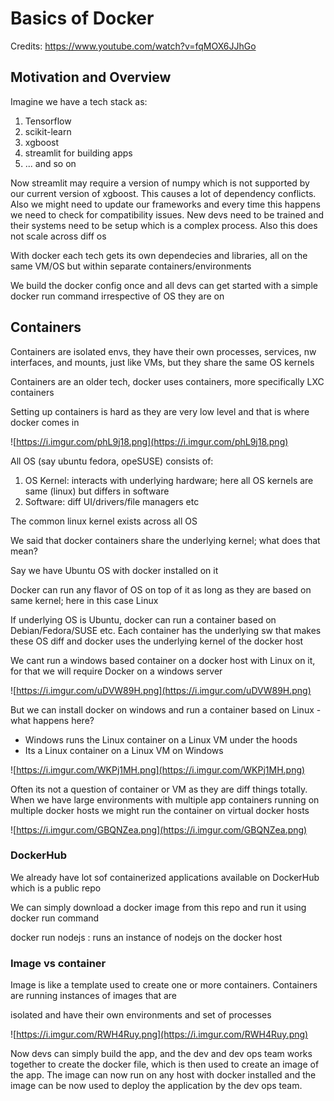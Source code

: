 # Basics of Docker

Credits: https://www.youtube.com/watch?v=fqMOX6JJhGo

## Motivation and Overview

Imagine we have a tech stack as:

1. Tensorflow
2. scikit-learn
3. xgboost
4. streamlit for building apps
5. ... and so on

Now streamlit may require a version of numpy which is not supported by our current version of xgboost. This causes a lot of dependency conflicts. Also we might need to update our frameworks and every time this happens we need to check for compatibility issues.  New devs need to be trained and their systems need to be setup which is a complex process. Also this does not scale across diff os

With docker each tech gets its own dependecies and libraries, all on the same VM/OS but within separate containers/environments

We build the docker config once and all devs can get started with a simple docker run command irrespective of OS they are on

## Containers

Containers are isolated envs, they have their own processes, services, nw interfaces, and mounts, just like VMs, but they share the same OS kernels

Containers are an older tech, docker uses containers, more specifically LXC containers

Setting up containers is hard as they are very low level and that is where docker comes in

![https://i.imgur.com/phL9j18.png](https://i.imgur.com/phL9j18.png)

All OS (say ubuntu fedora, opeSUSE) consists of:

1. OS Kernel: interacts with underlying hardware; here all OS kernels are same (linux) but differs in software
2. Software: diff UI/drivers/file managers etc

The common linux kernel exists across all OS

We said that docker containers share the underlying kernel; what does that mean?

Say we have Ubuntu OS with docker installed on it

Docker can run any flavor of OS on top of it as long as they are based on same kernel; here in this case Linux

If underlying OS is Ubuntu, docker can run a container based on Debian/Fedora/SUSE etc. Each container has the underlying sw that makes these OS diff and docker uses the underlying kernel of the docker host

We cant run a windows based container on a docker host with Linux on it, for that we will require Docker on a windows server

![https://i.imgur.com/uDVW89H.png](https://i.imgur.com/uDVW89H.png)

But we can install docker on windows and run a container based on Linux - what happens here?

- Windows runs the Linux container on a Linux VM under the hoods
- Its a Linux container on a Linux VM on Windows

![https://i.imgur.com/WKPj1MH.png](https://i.imgur.com/WKPj1MH.png)

Often its not a question of container or VM as they are diff things totally. When we have large environments with multiple app containers running on multiple docker hosts we  might run the container on virtual docker hosts

![https://i.imgur.com/GBQNZea.png](https://i.imgur.com/GBQNZea.png)

### DockerHub

We already have lot sof containerized applications available on DockerHub which is a public repo

We can simply download a docker image from this repo and run it using docker run command

docker run nodejs : runs an instance of nodejs on the docker host

### Image vs container

Image is like a template used to create one or more containers. Containers are running instances of images that are 

isolated and have their own environments and set of processes

![https://i.imgur.com/RWH4Ruy.png](https://i.imgur.com/RWH4Ruy.png)

Now devs can simply build the app, and the dev and dev ops team works together to create the docker file, which is then used to create an image of the app. The image can now run on any host with docker installed and the image can be now used to deploy the application by the dev ops team.